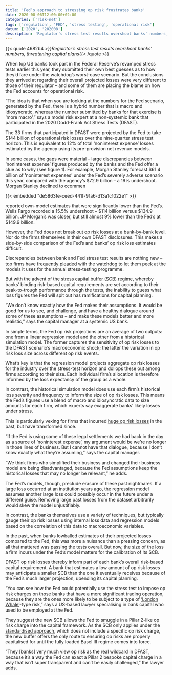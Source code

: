 ```yaml
---
title: 'Fed’s approach to stressing op risk frustrates banks'
date: 2020-08-06T12:00:00+02:00
categories: ['risk-net']
tags: ['regulation', 'FED', 'stress testing', 'operational risk']
datum: ['2020', '202008']
description: 'Regulator’s stress test results overshoot banks’ numbers, threatening capital plans'
---
```


{{< quote 4682b4 >}}_Regulator’s stress test results overshoot banks’ numbers, threatening capital plans_{{< /quote >}}

When top US banks took part in the Federal Reserve’s revamped stress tests earlier this year, they submitted their own best guesses as to how they’d fare under the watchdog’s worst-case scenario. But the conclusions they arrived at regarding their overall projected losses were very different to those of their regulator – and some of them are placing the blame on how the Fed accounts for operational risk.

“The idea is that when you are looking at the numbers for the Fed scenario, generated by the Fed, there is a hybrid number that is macro and idiosyncratic, whereas the number submitted by banks for that exercise is ‘more macro’,” says a model risk expert at a non-systemic bank that participated in the 2020 Dodd-Frank Act Stress Tests (DFAST).

The 33 firms that participated in DFAST were projected by the Fed to take $144 billion of operational risk losses over the nine-quarter stress test horizon. This is equivalent to 12% of total ‘noninterest expense’ losses estimated by the agency using its pre-provision net revenue models.

In some cases, the gaps were material – large discrepancies between ‘noninterest expense’ figures produced by the banks and the Fed offer a clue as to why (see figure 1). For example, Morgan Stanley forecast $61.4 billion of ‘noninterest expenses’ under the Fed’s severely adverse scenario this year, compared with the agency’s $72.9 billion – a 19% undershoot. Morgan Stanley declined to ccommen

{{< embedded "de5863fe-ceed-441f-91a6-d13a1c1022e1" >}}

reported own-model estimates that were significantly lower than the Fed’s. Wells Fargo recorded a 15.5% undershoot – $114 billion versus $134.9 billion. JP Morgan’s was closer, but still almost 9% lower than the Fed’s at $149.9 billion.

However, the Fed does not break out op risk losses at a bank-by-bank level. Nor do the firms themselves in their own DFAST disclosures. This makes a side-by-side comparison of the Fed’s and banks’ op risk loss estimates difficult.

Discrepancies between bank and Fed stress test results are nothing new – top firms have [frequently pleaded](https://www.risk.net/risk-management/6553826/ccar-disclosure-sheds-new-light-on-modelling-default-losses) with the watchdog to let them peek at the models it uses for the annual stress-testing programme.

But with the advent of the [stress capital buffer (SCB) regime](https://www.risk.net/regulation/7501576/the-feds-stress-capital-buffer-relaxed-but-not-relaxing), whereby banks’ binding risk-based capital requirements are set according to their peak-to-trough performance through the tests, the inability to guess what loss figures the Fed will spit out has ramifications for capital planning.

“We don’t know exactly how the Fed makes their assumptions. It would be good for us to see, and challenge, and have a healthy dialogue around some of these assumptions – and make these models better and more realistic,” says the capital manager at a systemic US bank.

In simple terms, the Fed op risk projections are an average of two outputs: one from a linear regression model and the other from a historical simulation model. The former captures the sensitivity of op risk losses to the DFAST scenario’s macroeconomic shock; the latter the variation in op risk loss size across different op risk events.

What’s key is that the regression model projects aggregate op risk losses for the industry over the stress-test horizon and dollops these out among firms according to their size. Each individual firm’s allocation is therefore informed by the loss expectancy of the group as a whole.

In contrast, the historical simulation model does use each firm’s historical loss severity and frequency to inform the size of op risk losses. This means the Fed’s figures use a blend of macro and idiosyncratic data to size amounts for each firm, which experts say exaggerate banks’ likely losses under stress.

This is particularly vexing for firms that incurred [huge op risk losses](https://www.risk.net/risk-management/5712301/has-op-risk-capital-peaked-for-us-banks) in the past, but have transformed since.

“If the Fed is using some of these legal settlements we had back in the day as a source of ‘noninterest expense’, my argument would be we’re no longer in those lines of business. But I cannot have that dialogue, because I don’t know exactly what they’re assuming,” says the capital manager.

“We think firms who simplified their business and changed their business model are being disadvantaged, because the Fed assumptions keep the historical losses that may no longer be relevant,” he adds.

The Fed’s models, though, preclude erasure of these past nightmares. If a large loss occurred at an institution years ago, the regression model assumes another large loss could possibly occur in the future under a different guise. Removing large past losses from the dataset arbitrarily would skew the model unjustifiably.

In contrast, the banks themselves use a variety of techniques, but typically gauge their op risk losses using internal loss data and regression models based on the correlation of this data to macroeconomic variables.

In the past, when banks lowballed estimates of their projected losses compared to the Fed, this was more a nuisance than a pressing concern, as all that mattered was passing the tests overall. But now, the size of the loss a firm incurs under the Fed’s model matters for the calibration of its SCB.

DFAST op risk losses thereby inform part of each bank’s overall risk-based capital requirement. A bank that estimates a low amount of op risk losses may anticipate a smaller SCB than the one it eventually receives because of the Fed’s much larger projection, upending its capital planning.

“You can see how the Fed could potentially use the stress test to impose op risk charges on those banks that have a more significant trading operation, because they are the ones more likely to be subject to a type of [‘London Whale’](https://www.risk.net/topics/london-whale)-type risk,” says a US-based lawyer specialising in bank capital who used to be employed at the Fed.

They suggest the new SCB allows the Fed to smuggle in a Pillar 2-like op risk charge into the capital framework. As the SCB only applies under the [standardised approach](https://www.risk.net/risk-management/7566911/us-banks-face-capital-hit-from-resurgent-advanced-approaches), which does not include a specific op risk charge, the new buffer offers the only route to ensuring op risks are properly capitalised for until the fully loaded Basel III regime comes into force.

“They [banks] very much view op risk as the real wildcard in DFAST, because it’s a way the Fed can exact a Pillar 2 bespoke capital charge in a way that isn’t super transparent and can’t be easily challenged,” the lawyer adds.

